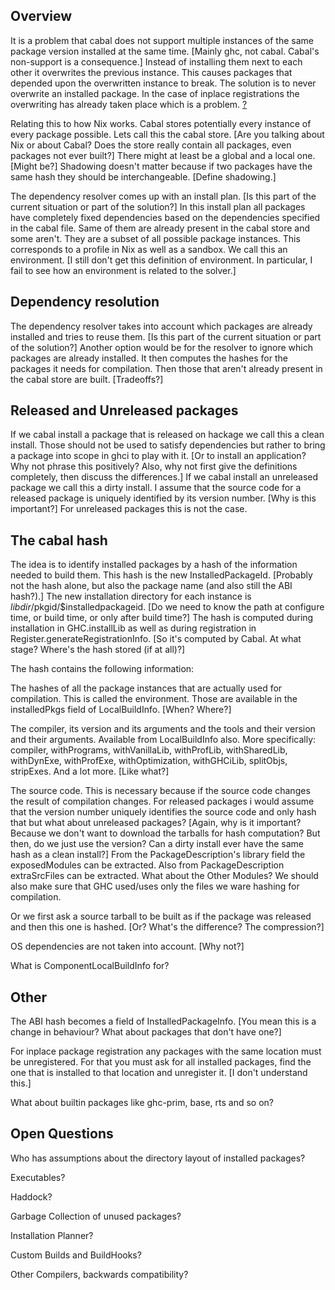 ## Overview



It is a problem that cabal does not support multiple instances of the same package version installed at the same time. \[Mainly ghc, not cabal. Cabal's non-support is a consequence.\] Instead of installing them next to each other it overwrites the previous instance. This causes packages that depended upon the overwritten instance to break. The solution is to never overwrite an installed package. In the case of inplace registrations the overwriting has already taken place which is a problem. [?](commentary/g-so-c-multiple-instances?)



Relating this to how Nix works. Cabal stores potentially every instance of every package possible. Lets call this the cabal store. \[Are you talking about Nix or about Cabal? Does the store really contain all packages, even packages not ever built?\] There might at least be a global and a local one. \[Might be?\] Shadowing doesn't matter because if two packages have the same hash they should be interchangeable. \[Define shadowing.\]



The dependency resolver comes up with an install plan. \[Is this part of the current situation or part of the solution?\] In this install plan all packages have completely fixed dependencies based on the dependencies specified in the cabal file. Same of them are already present in the cabal store and some aren't. They are a subset of all possible package instances. This corresponds to a profile in Nix as well as a sandbox. We call this an environment. \[I still don't get this definition of environment. In particular, I fail to see how an environment is related to the solver.\]


## Dependency resolution



The dependency resolver takes into account which packages are already installed and tries to reuse them. \[Is this part of the current situation or part of the solution?\] Another option would be for the resolver to ignore which packages are already installed. It then computes the hashes for the packages it needs for compilation. Then those that aren't already present in the cabal store are built. \[Tradeoffs?\]


## Released and Unreleased packages



If we cabal install a package that is released on hackage we call this a clean install. Those should not be used to satisfy dependencies but rather to bring a package into scope in ghci to play with it. \[Or to install an application? Why not phrase this positively? Also, why not first give the definitions completely, then discuss the differences.\] If we cabal install an unreleased package we call this a dirty install. I assume that the source code for a released package is uniquely identified by its version number. \[Why is this important?\] For unreleased packages this is not the case.


## The cabal hash



The idea is to identify installed packages by a hash of the information needed to build them. This hash is the new InstalledPackageId. \[Probably not the hash alone, but also the package name (and also still the ABI hash?).\] The new installation directory for each instance is $libdir/$pkgid/$installedpackageid. \[Do we need to know the path at configure time, or build time, or only after build time?\] The hash is computed during installation in GHC.installLib as well as during registration in Register.generateRegistrationInfo. \[So it's computed by Cabal. At what stage? Where's the hash stored (if at all)?\]



The hash contains the following information:



The hashes of all the package instances that are actually used for compilation. This is called the environment. Those are available in the installedPkgs field of LocalBuildInfo. \[When? Where?\]



The compiler, its version and its arguments and the tools and their version and their arguments. Available from LocalBuildInfo also. More specifically: compiler, withPrograms, withVanillaLib, withProfLib, withSharedLib, withDynExe, withProfExe, withOptimization, withGHCiLib, splitObjs, stripExes. And a lot more. \[Like what?\]



The source code. This is necessary because if the source code changes the result of compilation changes. For released packages i would assume that the version number uniquely identifies the source code and only hash that but what about unreleased packages? \[Again, why is it important? Because we don't want to download the tarballs for hash computation? But then, do we just use the version? Can a dirty install ever have the same hash as a clean install?\] From the PackageDescription's library field the exposedModules can be extracted. Also from PackageDescription extraSrcFiles can be extracted. What about the Other Modules? We should also make sure that GHC used/uses only the files we ware hashing for compilation.



Or we first ask a source tarball to be built as if the package was released and then this one is hashed. \[Or? What's the difference? The compression?\]



OS dependencies are not taken into account. \[Why not?\]



What is ComponentLocalBuildInfo for?


## Other



The ABI hash becomes a field of InstalledPackageInfo. \[You mean this is a change in behaviour? What about packages that don't have one?\]



For inplace package registration any packages with the same location must be unregistered. For that you must ask for all installed packages, find the one that is installed to that location and unregister it. \[I don't understand this.\]



What about builtin packages like ghc-prim, base, rts and so on?


## Open Questions



Who has assumptions about the directory layout of installed packages?



Executables?



Haddock?



Garbage Collection of unused packages?



Installation Planner?



Custom Builds and BuildHooks?



Other Compilers, backwards compatibility?


